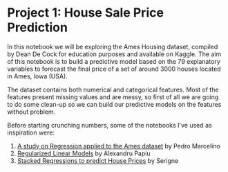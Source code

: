 # Project 1: House Sale Price Prediction
In this notebook we will be exploring the Ames Housing dataset, compiled by Dean De Cock for education purposes and available on Kaggle. The aim of this notebook is to build a predictive model based on the 79 explanatory variables to forecast the final price of a set of around 3000 houses located in Ames, Iowa (USA). 

[](https://github.com/dvallslanaquera/python_projects/blob/master/images/housesbanner.png)

The dataset contains both numerical and categorical features. Most of the features present missing values and are messy, so first of all we are going to do some clean-up so we can build our predictive models on the features without problem. 

Before starting crunching numbers, some of the notebooks I've used as inspiration were:
1. [A study on Regression applied to the Ames dataset](https://www.kaggle.com/juliencs/a-study-on-regression-applied-to-the-ames-dataset) by Pedro Marcelino 
2. [Regularized Linear Models](https://www.kaggle.com/apapiu/regularized-linear-models) by Alexandru Papiu 
3. [Stacked Regressions to predict House Prices](https://www.kaggle.com/serigne/stacked-regressions-top-4-on-leaderboard/notebook) by Serigne 
